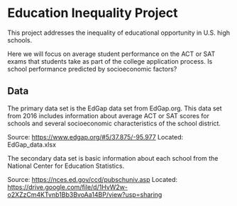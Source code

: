 # Education Inequality Project

This project addresses the inequality of educational opportunity in U.S. high schools. 

Here we will focus on average student performance on the ACT or SAT exams that students take as part of the college application process. Is school performance predicted by socioeconomic factors?

## Data
The primary data set is the EdGap data set from EdGap.org. This data set from 2016 includes information about average ACT or SAT scores for schools and several socioeconomic characteristics of the school district.

Source: https://www.edgap.org/#5/37.875/-95.977
Located: EdGap_data.xlsx

The secondary data set is basic information about each school from the National Center for Education Statistics.

Source: https://nces.ed.gov/ccd/pubschuniv.asp
Located: https://drive.google.com/file/d/1HvW2w-o2XZzCm4KTvnb1Bb3BvoAa14BP/view?usp=sharing
